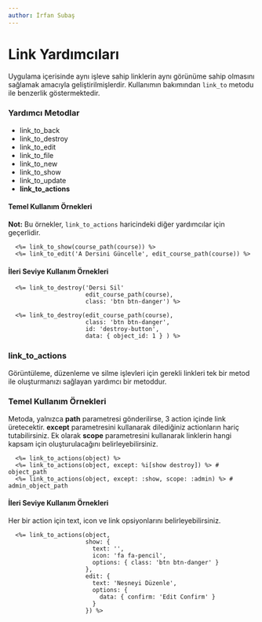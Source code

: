 ```yaml
---
author: İrfan Subaş
---
```


Link Yardımcıları
=================

Uygulama içerisinde aynı işleve sahip linklerin aynı görünüme sahip olmasını
sağlamak amacıyla geliştirilmişlerdir. Kullanımın bakımından `link_to` metodu ile
benzerlik göstermektedir.

### Yardımcı Metodlar

- link_to_back
- link_to_destroy
- link_to_edit
- link_to_file
- link_to_new
- link_to_show
- link_to_update
- **link_to_actions**

#### Temel Kullanım Örnekleri

**Not:** Bu örnekler, `link_to_actions` haricindeki diğer yardımcılar için geçerlidir.

```erb
  <%= link_to_show(course_path(course)) %>
  <%= link_to_edit('A Dersini Güncelle', edit_course_path(course)) %>
```

#### İleri Seviye Kullanım Örnekleri

```erb
  <%= link_to_destroy('Dersi Sil'
                      edit_course_path(course),
                      class: 'btn btn-danger') %>

  <%= link_to_destroy(edit_course_path(course),
                      class: 'btn btn-danger',
                      id: 'destroy-button',
                      data: { object_id: 1 } ) %>
```

### link_to_actions

Görüntüleme, düzenleme ve silme işlevleri için gerekli linkleri tek bir metod ile
oluşturmanızı sağlayan yardımcı bir metoddur.

### Temel Kullanım Örnekleri

Metoda, yalnızca **path** parametresi gönderilirse, 3 action içinde link üretecektir.
**except** parametresini kullanarak dilediğiniz actionların hariç tutabilirsiniz. Ek olarak **scope** parametresini kullanarak linklerin hangi
kapsam için oluşturulacağını belirleyebilirsiniz.

```erb
  <%= link_to_actions(object) %>
  <%= link_to_actions(object, except: %i[show destroy]) %> # object_path
  <%= link_to_actions(object, except: :show, scope: :admin) %> # admin_object_path
```

#### İleri Seviye Kullanım Örnekleri

Her bir action için text, icon ve link opsiyonlarını belirleyebilirsiniz.

```erb
  <%= link_to_actions(object,
                      show: {
                        text: '',
                        icon: 'fa fa-pencil',
                        options: { class: 'btn btn-danger' }
                      },
                      edit: {
                        text: 'Nesneyi Düzenle',
                        options: {
                          data: { confirm: 'Edit Confirm' }
                        }
                      }) %>
```
